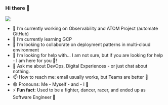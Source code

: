 ### Hi there 👋

![](https://komarev.com/ghpvc/?username=wrzolekLukasz&color=blue&style=for-the-badge&label=I+SEE+YOU&base=1000)

<!--
**wrzolekLukasz/wrzolekLukasz** is a ✨ _special_ ✨ repository because its `README.md` (this file) appears on your GitHub profile.
-->
- 🔭 I’m currently working on Observability and ATOM Project (automate GitHub)
- 🌱 I’m currently learning GCP
- 👯 I’m looking to collaborate on deployment patterns in multi-cloud environment
- 🤔 I’m looking for help with... I am not sure, but if you are looking for help - I am here for you 🙏!
- 💬 Ask me about DevOps, Digital Experiences - or just chat about nothing.
- 📫 How to reach me: email usually works, but Teams are better 🍻
- 😄 Pronouns: Me - Myself - and - I 👀
- ⚡ **Fun fact**: Used to be a fighter, dancer, racer, and ended up as Software Engineer 👾

